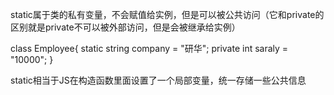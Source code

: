 static属于类的私有变量，不会赋值给实例，但是可以被公共访问（它和private的区别就是private不可以被外部访问，但是会被继承给实例）

class Employee{
	static string company = "研华";
	private int saraly = "10000";
}

static相当于JS在构造函数里面设置了一个局部变量，统一存储一些公共信息